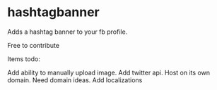 # hashtagbanner
Adds a hashtag banner to your fb profile.

Free to contribute

Items todo:

Add ability to manually upload image.
Add twitter api.
Host on its own domain. Need domain ideas.
Add localizations
